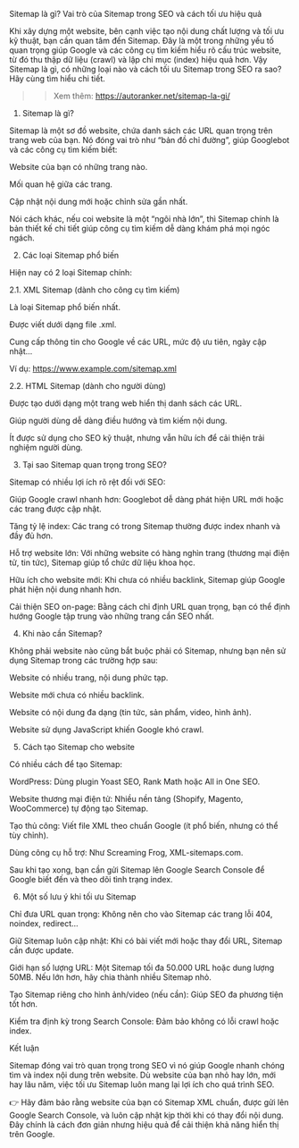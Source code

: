Sitemap là gì? Vai trò của Sitemap trong SEO và cách tối ưu hiệu quả

Khi xây dựng một website, bên cạnh việc tạo nội dung chất lượng và tối ưu kỹ thuật, bạn cần quan tâm đến Sitemap. Đây là một trong những yếu tố quan trọng giúp Google và các công cụ tìm kiếm hiểu rõ cấu trúc website, từ đó thu thập dữ liệu (crawl) và lập chỉ mục (index) hiệu quả hơn. Vậy Sitemap là gì, có những loại nào và cách tối ưu Sitemap trong SEO ra sao? Hãy cùng tìm hiểu chi tiết.

>>Xem thêm: https://autoranker.net/sitemap-la-gi/

1. Sitemap là gì?

Sitemap là một sơ đồ website, chứa danh sách các URL quan trọng trên trang web của bạn. Nó đóng vai trò như “bản đồ chỉ đường”, giúp Googlebot và các công cụ tìm kiếm biết:

Website của bạn có những trang nào.

Mối quan hệ giữa các trang.

Cập nhật nội dung mới hoặc chỉnh sửa gần nhất.

Nói cách khác, nếu coi website là một “ngôi nhà lớn”, thì Sitemap chính là bản thiết kế chi tiết giúp công cụ tìm kiếm dễ dàng khám phá mọi ngóc ngách.

2. Các loại Sitemap phổ biến

Hiện nay có 2 loại Sitemap chính:

2.1. XML Sitemap (dành cho công cụ tìm kiếm)

Là loại Sitemap phổ biến nhất.

Được viết dưới dạng file .xml.

Cung cấp thông tin cho Google về các URL, mức độ ưu tiên, ngày cập nhật…

Ví dụ: https://www.example.com/sitemap.xml

2.2. HTML Sitemap (dành cho người dùng)

Được tạo dưới dạng một trang web hiển thị danh sách các URL.

Giúp người dùng dễ dàng điều hướng và tìm kiếm nội dung.

Ít được sử dụng cho SEO kỹ thuật, nhưng vẫn hữu ích để cải thiện trải nghiệm người dùng.

3. Tại sao Sitemap quan trọng trong SEO?

Sitemap có nhiều lợi ích rõ rệt đối với SEO:

Giúp Google crawl nhanh hơn: Googlebot dễ dàng phát hiện URL mới hoặc các trang được cập nhật.

Tăng tỷ lệ index: Các trang có trong Sitemap thường được index nhanh và đầy đủ hơn.

Hỗ trợ website lớn: Với những website có hàng nghìn trang (thương mại điện tử, tin tức), Sitemap giúp tổ chức dữ liệu khoa học.

Hữu ích cho website mới: Khi chưa có nhiều backlink, Sitemap giúp Google phát hiện nội dung nhanh hơn.

Cải thiện SEO on-page: Bằng cách chỉ định URL quan trọng, bạn có thể định hướng Google tập trung vào những trang cần SEO nhất.

4. Khi nào cần Sitemap?

Không phải website nào cũng bắt buộc phải có Sitemap, nhưng bạn nên sử dụng Sitemap trong các trường hợp sau:

Website có nhiều trang, nội dung phức tạp.

Website mới chưa có nhiều backlink.

Website có nội dung đa dạng (tin tức, sản phẩm, video, hình ảnh).

Website sử dụng JavaScript khiến Google khó crawl.

5. Cách tạo Sitemap cho website

Có nhiều cách để tạo Sitemap:

WordPress: Dùng plugin Yoast SEO, Rank Math hoặc All in One SEO.

Website thương mại điện tử: Nhiều nền tảng (Shopify, Magento, WooCommerce) tự động tạo Sitemap.

Tạo thủ công: Viết file XML theo chuẩn Google (ít phổ biến, nhưng có thể tùy chỉnh).

Dùng công cụ hỗ trợ: Như Screaming Frog, XML-sitemaps.com.

Sau khi tạo xong, bạn cần gửi Sitemap lên Google Search Console để Google biết đến và theo dõi tình trạng index.

6. Một số lưu ý khi tối ưu Sitemap

Chỉ đưa URL quan trọng: Không nên cho vào Sitemap các trang lỗi 404, noindex, redirect…

Giữ Sitemap luôn cập nhật: Khi có bài viết mới hoặc thay đổi URL, Sitemap cần được update.

Giới hạn số lượng URL: Một Sitemap tối đa 50.000 URL hoặc dung lượng 50MB. Nếu lớn hơn, hãy chia thành nhiều Sitemap nhỏ.

Tạo Sitemap riêng cho hình ảnh/video (nếu cần): Giúp SEO đa phương tiện tốt hơn.

Kiểm tra định kỳ trong Search Console: Đảm bảo không có lỗi crawl hoặc index.

Kết luận

Sitemap đóng vai trò quan trọng trong SEO vì nó giúp Google nhanh chóng tìm và index nội dung trên website. Dù website của bạn nhỏ hay lớn, mới hay lâu năm, việc tối ưu Sitemap luôn mang lại lợi ích cho quá trình SEO.

👉 Hãy đảm bảo rằng website của bạn có Sitemap XML chuẩn, được gửi lên Google Search Console, và luôn cập nhật kịp thời khi có thay đổi nội dung. Đây chính là cách đơn giản nhưng hiệu quả để cải thiện khả năng hiển thị trên Google.
